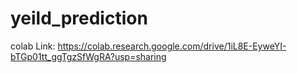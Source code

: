 # yeild_prediction
colab Link: https://colab.research.google.com/drive/1iL8E-EyweYI-bTGp01tt_ggTgzSfWgRA?usp=sharing
